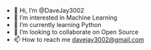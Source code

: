 - 👋 Hi, I’m @DaveJay3002
- 👀 I’m interested in Machine Learning
- 🌱 I’m currently learning Python
- 💞️ I’m looking to collaborate on Open Source
- 📫 How to reach me davejay3002@gmail.com

<!---
DaveJay3002/DaveJay3002 is a ✨ special ✨ repository because its `README.md` (this file) appears on your GitHub profile.
You can click the Preview link to take a look at your changes.
--->
